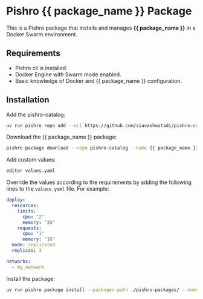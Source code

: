 # Pishro {{ package_name }} Package

This is a Pishro package that installs and manages **{{ package_name }}** in a Docker Swarm environment.

## Requirements
- Pishro cli is installed.
- Docker Engine with Swarm mode enabled.
- Basic knowledge of Docker and {{ package_name }} configuration.

## Installation
Add the pishro-catalog:

```bash
uv run pishro repo add --url https://github.com/siavashoutadi/pishro-catalog.git pishro-catalog
```

Download the {{ package_name }} package:

```bash
pishro package download --repo pishro-catalog --name {{ package_name }} --destination ./pishro-packages
```

Add custom values:

```bash
editor values.yaml
```

Override the values according to the requirements by adding the following lines to the `values.yaml` file. For example:

```yaml
deploy:
  resources:
    limits:
      cpu: "2"
      memory: "2G"
    requests:
      cpu: "1"
      memory: "1G"
  mode: replicated
  replicas: 3

networks:
  - my_network
```

Install the package:

```bash
uv run pishro package install --packages-path ./pishro-packages/ --name {{ package_name }} --override-values-file ./values.yaml
```
